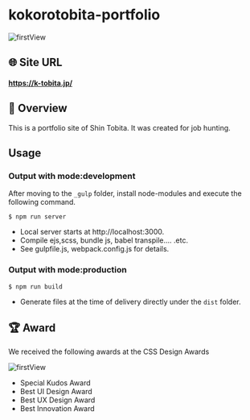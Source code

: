 # kokorotobita-portfolio 

![firstView](https://kt-media.blog/wp-content/uploads/2022/10/Group-6-2.png)

## 🌐 Site URL

#### **https://k-tobita.jp/**  

## 🎁 Overview
This is a portfolio site of Shin Tobita. It was created for job hunting.

## Usage
### Output with mode:development
After moving to the `_gulp` folder, install node-modules and execute the following command.
```
$ npm run server
```
- Local server starts at http://localhost:3000.
- Compile ejs,scss, bundle js, babel transpile.... .etc.
- See gulpfile.js, webpack.config.js for details.

### Output with mode:production

```
$ npm run build
```
- Generate files at the time of delivery directly under the `dist` folder.

## 🏆 Award
We received the following awards at the CSS Design Awards

![firstView](https://kt-media.blog/wp-content/uploads/2022/10/Group-27-7.png)

- Special Kudos Award
- Best UI Design Award
- Best UX Design Award
- Best Innovation Award
